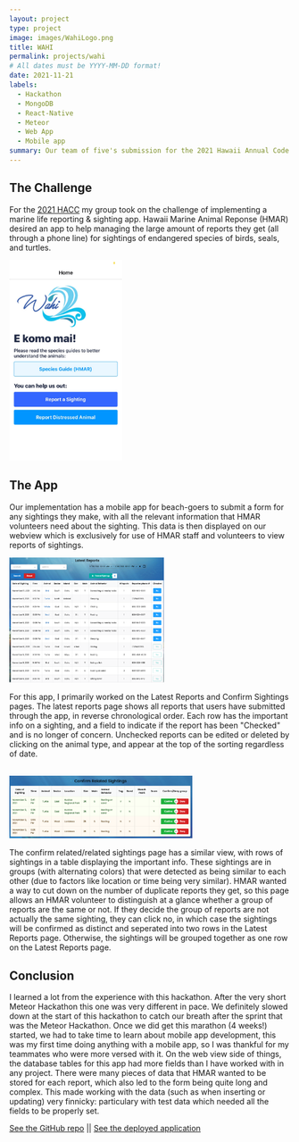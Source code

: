 ```yaml
---
layout: project
type: project
image: images/WahiLogo.png
title: WAHI
permalink: projects/wahi
# All dates must be YYYY-MM-DD format!
date: 2021-11-21
labels:
  - Hackathon
  - MongoDB
  - React-Native
  - Meteor
  - Web App
  - Mobile app
summary: Our team of five's submission for the 2021 Hawaii Annual Code Challenge!
---
```


## The Challenge 

For the [2021 HACC](https://hacc.hawaii.gov/) my group took on the challenge of implementing a marine life reporting & sighting app. Hawaii Marine Animal Reponse (HMAR) desired an app to help managing the large amount of reports they get (all through a phone line) for sightings of endangered species of birds, seals, and turtles.

<img style="width: 40%" class="ui large right floated rounded image" src="../images/AppHome.jpeg">

## The App

Our implementation has a mobile app for beach-goers to submit a form for any sightings they make, with all the relevant information that HMAR volunteers need about the sighting. This data is then displayed on our webview which is exclusively for use of HMAR staff and volunteers to view reports of sightings.

<img style="width: 55%" class="ui centered large rounded image" src="../images/LatestReports.png">

For this app, I primarily worked on the Latest Reports and Confirm Sightings pages. The latest reports page shows all reports that users have submitted through the app, in reverse chronological order. Each row has the important info on a sighting, and a field to indicate if the report has been "Checked" and is no longer of concern. Unchecked reports can be edited or deleted by clicking on the animal type, and appear at the top of the sorting regardless of date.

<br/>
<img style="width: 65%" class="ui large right floated rounded image" src="../images/ConfirmRelated.png">

The confirm related/related sightings page has a similar view, with rows of sightings in a table displaying the important info. These sightings are in groups (with alternating colors) that were detected as being similar to each other (due to factors like location or time being very similar). HMAR wanted a way to cut down on the number of duplicate reports they get, so this page allows an HMAR volunteer to distinguish at a glance whether a group of reports are the same or not. If they decide the group of reports are not actually the same sighting, they can click no, in which case the sightings will be confirmed as distinct and seperated into two rows in the Latest Reports page. Otherwise, the sightings will be grouped together as one row on the Latest Reports page.

## Conclusion

I learned a lot from the experience with this hackathon. After the very short Meteor Hackathon this one was very different in pace. We definitely slowed down at the start of this hackathon to catch our breath after the sprint that was the Meteor Hackathon. Once we did get this marathon (4 weeks!) started, we had to take time to learn about mobile app development, this was my first time doing anything with a mobile app, so I was thankful for my teammates who were more versed with it. On the web view side of things, the database tables for this app had more fields than I have worked with in any project. There were many pieces of data that HMAR wanted to be stored for each report, which also led to the form being quite long and complex. This made working with the data (such as when inserting or updating) very finnicky: particulary with test data which needed all the fields to be properly set.

[See the GitHub repo](https://github.com/HACC2021/DAAJ) 
||
[See the deployed application](https://daaj.meteorapp.com/)

